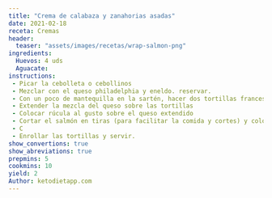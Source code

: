 ```yaml
---
title: "Crema de calabaza y zanahorias asadas"
date: 2021-02-18
receta: Cremas
header:
  teaser: "assets/images/recetas/wrap-salmon-png"
ingredients:
  Huevos: 4 uds
  Aguacate: 
instructions:
 - Picar la cebolleta o cebollinos
 - Mezclar con el queso philadelphia y eneldo. reservar.
 - Con un poco de mantequilla en la sartén, hacer dos tortillas francesas finas en forma de torta.
 - Extender la mezcla del queso sobre las tortillas
 - Colocar rúcula al gusto sobre el queso extendido
 - Cortar el salmón en tiras (para facilitar la comida y cortes) y colocar sobre la rúcula
 - C
 - Enrollar las tortillas y servir.
show_convertions: true
show_abreviations: true
prepmins: 5
cookmins: 10
yield: 2
Author: ketodietapp.com
---
```


<!--stackedit_data:
eyJoaXN0b3J5IjpbNDc0MjAzOTQxXX0=
-->